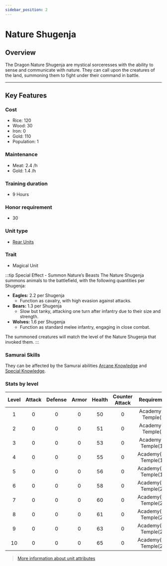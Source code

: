 ```yaml
---
sidebar_position: 2
---
```

# Nature Shugenja

## Overview

The Dragon Nature Shugenja are mystical sorceresses with the ability to sense and communicate with nature. They can call upon the creatures of the land, summoning them to fight under their command in battle.

---

## Key Features

### Cost
- Rice: 120
- Wood: 30
- Iron: 0
- Gold: 110
- Population: 1

### Maintenance
- Meat: 2.4 /h
- Gold: 1.4 /h

### Training duration
- 9 Hours

### Honor requirement
- 30

### Unit type
- [Rear Units](../../index.md#rear-units)

### Trait
- Magical Unit

:::tip Special Effect - Summon Nature’s Beasts
The Nature Shugenja summons animals to the battlefield, with the following quantities per Shugenja:
- **Eagles:** 2.2 per Shugenja
  - Function as cavalry, with high evasion against attacks.
- **Bears:** 1.3 per Shugenja
  - Slow but tanky, attacking one turn after infantry due to their size and strength.
- **Wolves:** 1.6 per Shugenja
  - Function as standard melee infantry, engaging in close combat.

The summoned creatures will match the level of the Nature Shugenja that invoked them.
:::

### Samurai Skills
They can be affected by the Samurai abilities [Arcane Knowledge](../../../samurais/knowledge-skills.md) and [Special Knowledge](../../../samurais/knowledge-skills.md).

### Stats by level

| Level | Attack | Defense | Armor | Health | Counter Attack |       Requirement       |
| :---: | :----: | :-----: | :---: | :----: | :------------: | :---------------------: |
|   1   |   0    |    0    |   0   |   50   |       0        |  Academy(3), Temple(4)  |
|   2   |   0    |    0    |   0   |   51   |       0        |  Academy(5), Temple(8)  |
|   3   |   0    |    0    |   0   |   53   |       0        | Academy(8), Temple(12)  |
|   4   |   0    |    0    |   0   |   55   |       0        | Academy(12), Temple(15) |
|   5   |   0    |    0    |   0   |   56   |       0        | Academy(14), Temple(17) |
|   6   |   0    |    0    |   0   |   58   |       0        | Academy(17), Temple(20) |
|   7   |   0    |    0    |   0   |   60   |       0        | Academy(20), Temple(22) |
|   8   |   0    |    0    |   0   |   61   |       0        | Academy(23), Temple(25) |
|   9   |   0    |    0    |   0   |   63   |       0        | Academy(25), Temple(27) |
|  10   |   0    |    0    |   0   |   65   |       0        | Academy(29), Temple(29) |

> [More information about unit attributes](../../index.md#attributes)